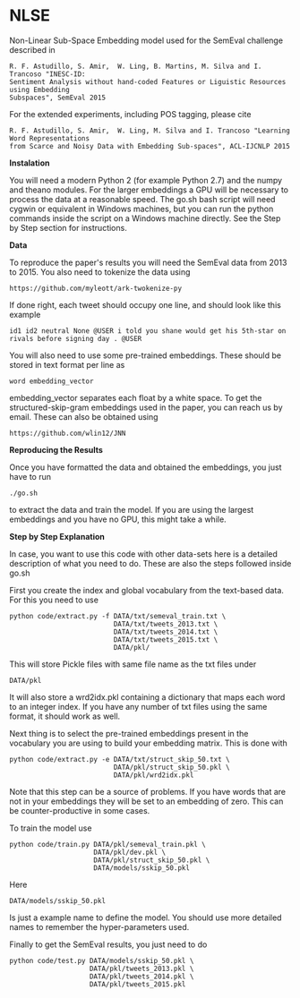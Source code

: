 NLSE
====
Non-Linear Sub-Space Embedding model used for the SemEval challenge described
in

    R. F. Astudillo, S. Amir,  W. Ling, B. Martins, M. Silva and I. Trancoso "INESC-ID: 
    Sentiment Analysis without hand-coded Features or Liguistic Resources using Embedding 
    Subspaces", SemEval 2015
    
For the extended experiments, including POS tagging, please cite

    R. F. Astudillo, S. Amir,  W. Ling, M. Silva and I. Trancoso "Learning Word Representations 
    from Scarce and Noisy Data with Embedding Sub-spaces", ACL-IJCNLP 2015

**Instalation**

You will need a modern Python 2 (for example Python 2.7) and the numpy and 
theano modules. For the larger embeddings a GPU will be necessary to process 
the data at a reasonable speed. The go.sh bash script will need cygwin or
equivalent in Windows machines, but you can run the python commands 
inside the script on a Windows machine directly. See the Step by Step section
for instructions.

**Data**

To reproduce the paper's results you will need the SemEval data from 2013 to
2015. You also need to tokenize the data using

    https://github.com/myleott/ark-twokenize-py

If done right, each tweet should occupy one line, and should look like this example

    id1 id2 neutral None @USER i told you shane would get his 5th-star on rivals before signing day . @USER

You will also need to use some pre-trained embeddings. These should be stored in text
format per line as

    word embedding_vector

embedding_vector separates each float by a white space. To get the
structured-skip-gram embeddings used in the paper, you can reach us by email. 
These can also be obtained using 

    https://github.com/wlin12/JNN

**Reproducing the Results**

Once you have formatted the data and obtained the embeddings, you just have to run 

    ./go.sh

to extract the data and train the model. If you are using the largest embeddings
and you have no GPU, this might take a while.

**Step by Step Explanation**

In case, you want to use this code with other data-sets here is a detailed
description of what you need to do. These are also the steps followed inside
go.sh

First you create the index and global vocabulary from the text-based data. For 
this you need to use

    python code/extract.py -f DATA/txt/semeval_train.txt \
                              DATA/txt/tweets_2013.txt \
                              DATA/txt/tweets_2014.txt \
                              DATA/txt/tweets_2015.txt \
                              DATA/pkl/ 

This will store Pickle files with same file name as the txt files under 

    DATA/pkl

It will also store a wrd2idx.pkl containing a dictionary that maps each word to
an integer index. If you have any number of txt files using the same format, 
it should work as well.

Next thing is to select the pre-trained embeddings present in the vocabulary
you are using to build your embedding matrix. This is done with

    python code/extract.py -e DATA/txt/struct_skip_50.txt \
                              DATA/pkl/struct_skip_50.pkl \
                              DATA/pkl/wrd2idx.pkl

Note that this step can be a source of problems. If you have words that are not
in your embeddings they will be set to an embedding of zero. This can be
counter-productive in some cases.

To train the model use

    python code/train.py DATA/pkl/semeval_train.pkl \
                         DATA/pkl/dev.pkl \
                         DATA/pkl/struct_skip_50.pkl \
                         DATA/models/sskip_50.pkl

Here 

    DATA/models/sskip_50.pkl

Is just a example name to define the model. You should use more detailed names
to remember the hyper-parameters used.

Finally to get the SemEval results, you just need to do

    python code/test.py DATA/models/sskip_50.pkl \
                        DATA/pkl/tweets_2013.pkl \
                        DATA/pkl/tweets_2014.pkl \
                        DATA/pkl/tweets_2015.pkl
